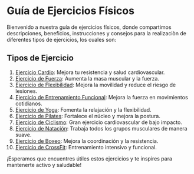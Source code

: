 # Guía de Ejercicios Físicos

Bienvenido a nuestra guía de ejercicios físicos, donde compartimos descripciones, beneficios, instrucciones y consejos para la realizaciòn de diferentes tipos de ejercicios, los cuales son:

## Tipos de Ejercicio

1. [Ejercicio Cardio](ejercicios/cardio.md): Mejora tu resistencia y salud cardiovascular.
2. [Ejercicio de Fuerza](ejercicios/fuerza.md): Aumenta la masa muscular y la fuerza.
3. [Ejercicio de Flexibilidad](ejercicios/flexibilidad.md): Mejora la movilidad y reduce el riesgo de lesiones.
4. [Ejercicio de Entrenamiento Funcional](ejercicios/entrenamientoFuncional.md): Mejora la fuerza en movimientos cotidianos.
5. [Ejercicio de Yoga](ejercicios/yoga.md): Fomenta la relajación y la flexibilidad.
6. [Ejercicio de Pilates](ejercicios/pilates.md): Fortalece el núcleo y mejora la postura.
7. [Ejercicio de Ciclismo](ejercicios/ciclismo.md): Gran ejercicio cardiovascular de bajo impacto.
8. [Ejercicio de Natación](ejercicios/natacion.md): Trabaja todos los grupos musculares de manera suave.
9. [Ejercicio de Boxeo](ejercicios/boxeo.md): Mejora la coordinación y la resistencia.
10. [Ejercicio de CrossFit](ejercicios/crossfit.md): Entrenamiento intensivo y funcional.

¡Esperamos que encuentres útiles estos ejercicios y te inspires para mantenerte activo y saludable!